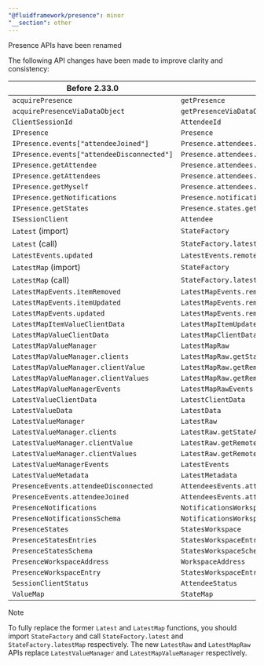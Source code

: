 ```yaml
---
"@fluidframework/presence": minor
"__section": other
---
```


Presence APIs have been renamed

The following API changes have been made to improve clarity and consistency:

| Before 2.33.0 | 2.33.0 |
|----------|-----|
| `acquirePresence` | `getPresence` |
| `acquirePresenceViaDataObject` | `getPresenceViaDataObject` |
| `ClientSessionId` | `AttendeeId` |
| `IPresence` | `Presence` |
| `IPresence.events["attendeeJoined"]` | `Presence.attendees.events["attendeeConnected"]` |
| `IPresence.events["attendeeDisconnected"]` | `Presence.attendees.events["attendeeDisconnected"]` |
| `IPresence.getAttendee` | `Presence.attendees.getAttendee` |
| `IPresence.getAttendees` | `Presence.attendees.getAttendees` |
| `IPresence.getMyself` | `Presence.attendees.getMyself` |
| `IPresence.getNotifications` | `Presence.notifications.getWorkspace` |
| `IPresence.getStates` | `Presence.states.getWorkspace` |
| `ISessionClient` | `Attendee` |
| `Latest` (import) | `StateFactory` |
| `Latest` (call) | `StateFactory.latest` |
| `LatestEvents.updated` | `LatestEvents.remoteUpdated` |
| `LatestMap` (import) | `StateFactory` |
| `LatestMap` (call) | `StateFactory.latestMap` |
| `LatestMapEvents.itemRemoved` | `LatestMapEvents.remoteItemRemoved` |
| `LatestMapEvents.itemUpdated` | `LatestMapEvents.remoteItemUpdated` |
| `LatestMapEvents.updated` | `LatestMapEvents.remoteUpdated` |
| `LatestMapItemValueClientData` | `LatestMapItemUpdatedClientData` |
| `LatestMapValueClientData` | `LatestMapClientData` |
| `LatestMapValueManager` | `LatestMapRaw` |
| `LatestMapValueManager.clients` | `LatestMapRaw.getStateAttendees` |
| `LatestMapValueManager.clientValue` | `LatestMapRaw.getRemote` |
| `LatestMapValueManager.clientValues` | `LatestMapRaw.getRemotes` |
| `LatestMapValueManagerEvents` | `LatestMapRawEvents` |
| `LatestValueClientData` | `LatestClientData` |
| `LatestValueData` | `LatestData` |
| `LatestValueManager` | `LatestRaw` |
| `LatestValueManager.clients` | `LatestRaw.getStateAttendees` |
| `LatestValueManager.clientValue` | `LatestRaw.getRemote` |
| `LatestValueManager.clientValues` | `LatestRaw.getRemotes` |
| `LatestValueManagerEvents` | `LatestEvents` |
| `LatestValueMetadata` | `LatestMetadata` |
| `PresenceEvents.attendeeDisconnected` | `AttendeesEvents.attendeeDisconnected`|
| `PresenceEvents.attendeeJoined` | `AttendeesEvents.attendeeConnected`|
| `PresenceNotifications` | `NotificationsWorkspace` |
| `PresenceNotificationsSchema` | `NotificationsWorkspaceSchema` |
| `PresenceStates` | `StatesWorkspace` |
| `PresenceStatesEntries` | `StatesWorkspaceEntries` |
| `PresenceStatesSchema` | `StatesWorkspaceSchema` |
| `PresenceWorkspaceAddress` | `WorkspaceAddress` |
| `PresenceWorkspaceEntry` | `StatesWorkspaceEntry` |
| `SessionClientStatus` | `AttendeeStatus` |
| `ValueMap` | `StateMap` |

> [!NOTE]
> To fully replace the former `Latest` and `LatestMap` functions, you should import `StateFactory` and call `StateFactory.latest` and `StateFactory.latestMap` respectively. The new `LatestRaw` and `LatestMapRaw` APIs replace `LatestValueManager` and `LatestMapValueManager` respectively.
